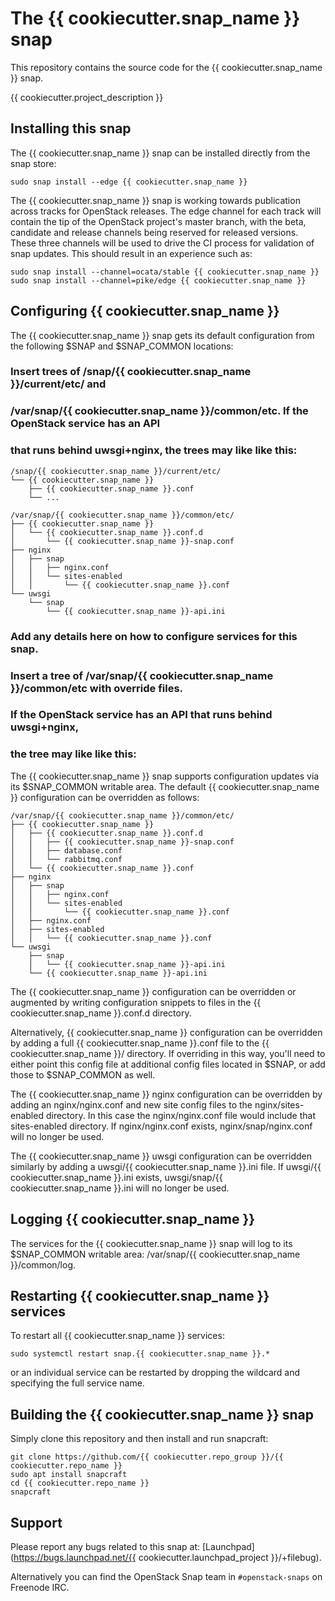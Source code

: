 # The {{ cookiecutter.snap_name }} snap

This repository contains the source code for the {{ cookiecutter.snap_name }} snap.

{{ cookiecutter.project_description }}

## Installing this snap

The {{ cookiecutter.snap_name }} snap can be installed directly from the snap store:

    sudo snap install --edge {{ cookiecutter.snap_name }}

The {{ cookiecutter.snap_name }} snap is working towards publication across tracks for
OpenStack releases. The edge channel for each track will contain the tip
of the OpenStack project's master branch, with the beta, candidate and
release channels being reserved for released versions. These three channels
will be used to drive the CI process for validation of snap updates. This
should result in an experience such as:

    sudo snap install --channel=ocata/stable {{ cookiecutter.snap_name }}
    sudo snap install --channel=pike/edge {{ cookiecutter.snap_name }}

## Configuring {{ cookiecutter.snap_name }}

The {{ cookiecutter.snap_name }} snap gets its default configuration from the following $SNAP
and $SNAP_COMMON locations:

### Insert trees of /snap/{{ cookiecutter.snap_name }}/current/etc/ and
### /var/snap/{{ cookiecutter.snap_name }}/common/etc. If the OpenStack service has an API
### that runs behind uwsgi+nginx, the trees may like like this:

    /snap/{{ cookiecutter.snap_name }}/current/etc/
    └── {{ cookiecutter.snap_name }}
        ├── {{ cookiecutter.snap_name }}.conf
        └── ...

    /var/snap/{{ cookiecutter.snap_name }}/common/etc/
    ├── {{ cookiecutter.snap_name }}
    │   └── {{ cookiecutter.snap_name }}.conf.d
    │       └── {{ cookiecutter.snap_name }}-snap.conf
    ├── nginx
    │   ├── snap
    │   │   ├── nginx.conf
    │   │   └── sites-enabled
    │   │       └── {{ cookiecutter.snap_name }}.conf
    └── uwsgi
        └── snap
            └── {{ cookiecutter.snap_name }}-api.ini

### Add any details here on how to configure services for this snap.
### Insert a tree of /var/snap/{{ cookiecutter.snap_name }}/common/etc with override files.
### If the OpenStack service has an API that runs behind uwsgi+nginx,
### the tree may like like this:

The {{ cookiecutter.snap_name }} snap supports configuration updates via its $SNAP_COMMON writable
area. The default {{ cookiecutter.snap_name }} configuration can be overridden as follows:

    /var/snap/{{ cookiecutter.snap_name }}/common/etc/
    ├── {{ cookiecutter.snap_name }}
    │   ├── {{ cookiecutter.snap_name }}.conf.d
    │   │   ├── {{ cookiecutter.snap_name }}-snap.conf
    │   │   ├── database.conf
    │   │   └── rabbitmq.conf
    │   └── {{ cookiecutter.snap_name }}.conf
    ├── nginx
    │   ├── snap
    │   │   ├── nginx.conf
    │   │   └── sites-enabled
    │   │       └── {{ cookiecutter.snap_name }}.conf
    │   ├── nginx.conf
    │   ├── sites-enabled
    │   │   └── {{ cookiecutter.snap_name }}.conf
    └── uwsgi
        ├── snap
        │   └── {{ cookiecutter.snap_name }}-api.ini
        └── {{ cookiecutter.snap_name }}-api.ini

The {{ cookiecutter.snap_name }} configuration can be overridden or augmented by writing
configuration snippets to files in the {{ cookiecutter.snap_name }}.conf.d directory.

Alternatively, {{ cookiecutter.snap_name }} configuration can be overridden by adding a full
{{ cookiecutter.snap_name }}.conf file to the {{ cookiecutter.snap_name }}/ directory. If overriding in this way, you'll
need to either point this config file at additional config files located in $SNAP,
or add those to $SNAP_COMMON as well.

The {{ cookiecutter.snap_name }} nginx configuration can be overridden by adding an nginx/nginx.conf
and new site config files to the nginx/sites-enabled directory. In this case the
nginx/nginx.conf file would include that sites-enabled directory. If
nginx/nginx.conf exists, nginx/snap/nginx.conf will no longer be used.

The {{ cookiecutter.snap_name }} uwsgi configuration can be overridden similarly by adding a
uwsgi/{{ cookiecutter.snap_name }}.ini file. If uwsgi/{{ cookiecutter.snap_name }}.ini exists, uwsgi/snap/{{ cookiecutter.snap_name }}.ini
will no longer be used.

## Logging {{ cookiecutter.snap_name }}

The services for the {{ cookiecutter.snap_name }} snap will log to its $SNAP_COMMON writable area:
/var/snap/{{ cookiecutter.snap_name }}/common/log.

## Restarting {{ cookiecutter.snap_name }} services

To restart all {{ cookiecutter.snap_name }} services:

    sudo systemctl restart snap.{{ cookiecutter.snap_name }}.*

or an individual service can be restarted by dropping the wildcard and
specifying the full service name.

## Building the {{ cookiecutter.snap_name }} snap

Simply clone this repository and then install and run snapcraft:

    git clone https://github.com/{{ cookiecutter.repo_group }}/{{ cookiecutter.repo_name }}
    sudo apt install snapcraft
    cd {{ cookiecutter.repo_name }}
    snapcraft

## Support

Please report any bugs related to this snap at:
[Launchpad](https://bugs.launchpad.net/{{ cookiecutter.launchpad_project }}/+filebug).

Alternatively you can find the OpenStack Snap team in `#openstack-snaps` on
Freenode IRC.

